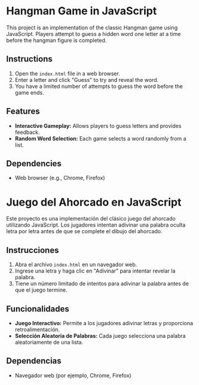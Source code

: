 # Hangman Game in JavaScript

This project is an implementation of the classic Hangman game using JavaScript. Players attempt to guess a hidden word one letter at a time before the hangman figure is completed.

## Instructions

1. Open the `index.html` file in a web browser.
2. Enter a letter and click "Guess" to try and reveal the word.
3. You have a limited number of attempts to guess the word before the game ends.

## Features

- **Interactive Gameplay:** Allows players to guess letters and provides feedback.
- **Random Word Selection:** Each game selects a word randomly from a list.

## Dependencies

- Web browser (e.g., Chrome, Firefox)

# Juego del Ahorcado en JavaScript

Este proyecto es una implementación del clásico juego del ahorcado utilizando JavaScript. Los jugadores intentan adivinar una palabra oculta letra por letra antes de que se complete el dibujo del ahorcado.

## Instrucciones

1. Abra el archivo `index.html` en un navegador web.
2. Ingrese una letra y haga clic en "Adivinar" para intentar revelar la palabra.
3. Tiene un número limitado de intentos para adivinar la palabra antes de que el juego termine.

## Funcionalidades

- **Juego Interactivo:** Permite a los jugadores adivinar letras y proporciona retroalimentación.
- **Selección Aleatoria de Palabras:** Cada juego selecciona una palabra aleatoriamente de una lista.

## Dependencias

- Navegador web (por ejemplo, Chrome, Firefox)

